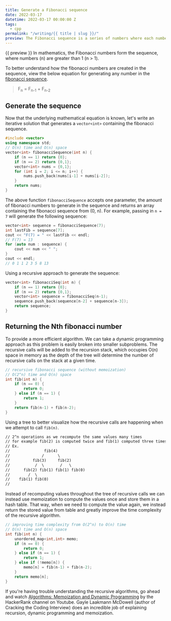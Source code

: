 ```yaml
---
title: Generate a Fibonacci sequence
date: 2022-03-17
datetime: 2022-03-17 00:00:00 Z
tags:
  - cpp
permalink: "/writing/{{ title | slug }}/"
preview: The Fibonacci sequence is a series of numbers where each number in the sequence is the sum of the two preceding numbers, with the sequence beginning with 0 and 1.
---
```


{{ preview }} In mathematics, the Fibonacci numbers form the sequence, where numbers (n) are greater than 1 (n > 1).

To better understand how the fibonacci numbers are created in the sequence, view the below equation for generating any number in the [fibonacci sequence](https://en.wikipedia.org/wiki/Fibonacci_number).

> F<sub>n</sub> = F<sub>n-1</sub> + F<sub>n-2</sub>

<h2 class="post-heading">Generate the sequence</h2>

Now that the underlying mathematical equation is known, let's write an iterative solution that generates a `vector<int>` containing the fibonacci sequence.

```cpp
#include <vector>
using namespace std;
// O(n) time and O(n) space
vector<int> fibonacciSequence(int n) {
    if (n == 1) return {0};
    if (n == 2) return {0,1};
    vector<int> nums = {0,1};
    for (int i = 2; i <= n; i++) {
        nums.push_back(nums[i-1] + nums[i-2]);
    }
    return nums;
}
```

The above function `fibonacciSequence` accepts one parameter, the amount of fibonacci numbers to generate in the sequence and returns an array containing the fibonacci sequence from (0, n). For example, passing in `n = 7` will generate the following sequence:

```cpp
vector<int> sequence = fibonacciSequence(7);
int lastFib = sequence[7];
cout << "F(7) = " << lastFib << endl;
// F(7) = 13
for (auto num : sequence) {
    cout << num << " ";
}
cout << endl;
// 0 1 1 2 3 5 8 13
```

Using a recursive approach to generate the sequence:

```cpp
vector<int> fibonacciSeq(int n) {
    if (n == 1) return {0};
    if (n == 2) return {0,1};
    vector<int> sequence = fibonacciSeq(n-1);
    sequence.push_back(sequence[n-2] + sequence[n-3]);
    return sequence;
}
```

<h2 class="post-heading">Returning the Nth fibonacci number</h2>

To provide a more efficient algorithm. We can take a dynamic programming approach as this problem is easily broken into smaller subproblems. The recursive calls will be added to the recursion stack, which occupies O(n) space in memory as the depth of the tree will determine the number of recursive calls on the stack at a given time.

```cpp
// recursive fibonacci sequence (without memoization)
// O(2^n) time and O(n) space
int fib(int n) {
	if (n == 0) {
		return 0;
	} else if (n == 1) {
		return 1;
	}
	return fib(n-1) + fib(n-2);
}
```

Using a tree to better visualize how the recursive calls are happening when we attempt to call `fib(n)`.

```txt
// 2^n operations as we recompute the same values many times
// for example fib(2) is computed twice and fib(1) computed three times
// Ex.
// 			     fib(4)
//  		    /      \
// 		    fib(3)     fib(2)
//           /  \	    /   \
//      fib(2) fib(1) fib(1) fib(0)
//        /  \
//    fib(1) fib(0)
//
```

Instead of recomputing values throughout the tree of recursive calls we can instead use memoization to compute the values once and store them in a hash table. That way, when we need to compute the value again, we instead return the stored value from table and greatly improve the time complexity of the recursive algorithm.

```cpp
// improving time complexity from O(2^n) to O(n) time
// O(n) time and O(n) space
int fib(int n) {
	unordered_map<int,int> memo;
	if (n == 0) {
		return 0;
	} else if (n == 1) {
		return 1;
	} else if (!memo[n]) {
		memo[n] = fib(n-1) + fib(n-2);
	}
	return memo[n];
}
```

If you're having trouble understanding the recursive algorithms, go ahead and watch [Algorithms: Memoization and Dynamic Programming](https://www.youtube.com/watch?v=P8Xa2BitN3I) by the HackerRank channel on Youtube. Gayle Laakmann McDowell (author of Cracking the Coding Interview) does an incredible job of explaining recursion, dynamic programming and memoization.